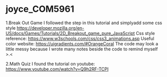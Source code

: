 # joyce_COM5961
1.Break Out Game
I followed the step in this tutorial and simplyadd some css style
https://developer.mozilla.org/en-US/docs/Games/Tutorials/2D_Breakout_game_pure_JavaScript 
Css style reference: https://www.w3schools.com/css/css3_animations.asp
Useful color website: https://uigradients.com/#OrangeCoral
The code may look a little messy because I wrote many notes beside the code to remind myself  >.<


2.Math Quiz
I found the tutorial on youtube: https://www.youtube.com/watch?v=Q9h2RF-TCPI

